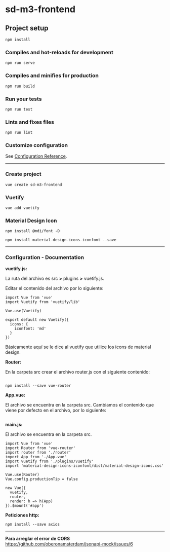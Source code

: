 # sd-m3-frontend

## Project setup
```
npm install
```

### Compiles and hot-reloads for development
```
npm run serve
```

### Compiles and minifies for production
```
npm run build
```

### Run your tests
```
npm run test
```

### Lints and fixes files
```
npm run lint
```

### Customize configuration
See [Configuration Reference](https://cli.vuejs.org/config/).

---

### Create project

~~~
vue create sd-m3-frontend
~~~

### Vuetify

~~~
vue add vuetify
~~~

### Material Design Icon

~~~
npm install @mdi/font -D
~~~

~~~
npm install material-design-icons-iconfont --save
~~~

---

### Configuration - Documentation

**vuetify.js:**

La ruta del archivo es src **>** plugins **>** vuetify.js.

Editar el contenido del archivo por lo siguiente:

~~~
import Vue from 'vue'
import Vuetify from 'vuetify/lib'

Vue.use(Vuetify)

export default new Vuetify({
  icons: {
    iconfont: 'md'
  }
})
~~~

Básicamente aquí se le dice al vuetify que utilice los icons de material design.

**Router:**

En la carpeta src crear el archivo router.js con el siguiente contenido:

~~~
~~~

~~~
npm install --save vue-router
~~~

**App.vue:**

El archivo se encuentra en la carpeta src. Cambiamos el contenido que viene por defecto en el archivo, por lo siguiente:

~~~
~~~

**main.js:**

El archivo se encuentra en la carpeta src.

~~~
import Vue from 'vue'
import Router from 'vue-router'
import router from './router'
import App from './App.vue'
import vuetify from './plugins/vuetify'
import 'material-design-icons-iconfont/dist/material-design-icons.css'

Vue.use(Router)
Vue.config.productionTip = false

new Vue({
  vuetify,
  router,
  render: h => h(App)
}).$mount('#app')
~~~

**Peticiones http:**

~~~
npm install --save axios
~~~

---
**Para arreglar el error de CORS**
https://github.com/oberonamsterdam/jsonapi-mock/issues/6
